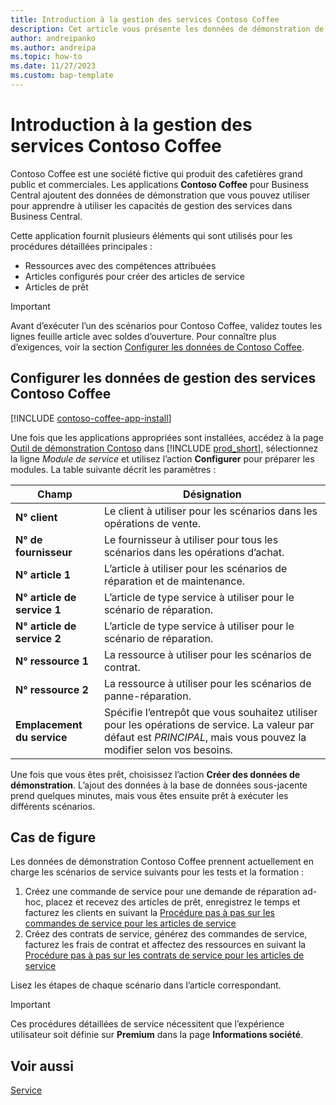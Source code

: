 ```yaml
---
title: Introduction à la gestion des services Contoso Coffee
description: Cet article vous présente les données de démonstration de Contoso Coffee pour la gestion des services.
author: andreipanko
ms.author: andreipa
ms.topic: how-to
ms.date: 11/27/2023
ms.custom: bap-template
---
```


# Introduction à la gestion des services Contoso Coffee

Contoso Coffee est une société fictive qui produit des cafetières grand public et commerciales. Les applications **Contoso Coffee** pour Business Central ajoutent des données de démonstration que vous pouvez utiliser pour apprendre à utiliser les capacités de gestion des services dans Business Central.

Cette application fournit plusieurs éléments qui sont utilisés pour les procédures détaillées principales :

- Ressources avec des compétences attribuées
- Articles configurés pour créer des articles de service
- Articles de prêt

> [!IMPORTANT]
> Avant d’exécuter l’un des scénarios pour Contoso Coffee, validez toutes les lignes feuille article avec soldes d’ouverture. Pour connaître plus d’exigences, voir la section [Configurer les données de Contoso Coffee](#set-up-contoso-coffee-service-management-data).
>
> 
## Configurer les données de gestion des services Contoso Coffee

[!INCLUDE [contoso-coffee-app-install](../../includes/contoso-coffee-app-install.md)]

Une fois que les applications appropriées sont installées, accédez à la page [Outil de démonstration Contoso](https://businesscentral.dynamics.com/?page=5194) dans [!INCLUDE [prod_short](../../includes/prod_short.md)], sélectionnez la ligne *Module de service* et utilisez l’action **Configurer** pour préparer les modules. La table suivante décrit les paramètres :  

|Champ  |Désignation  |
|---------|---------|
|**N° client**  |Le client à utiliser pour les scénarios dans les opérations de vente.|
|**N° de fournisseur**  |Le fournisseur à utiliser pour tous les scénarios dans les opérations d’achat.|
|**N° article 1**  |L’article à utiliser pour les scénarios de réparation et de maintenance.|
|**N° article de service 1**  |L’article de type service à utiliser pour le scénario de réparation.|
|**N° article de service 2**  |L’article de type service à utiliser pour le scénario de réparation.|
|**N° ressource 1**  |La ressource à utiliser pour les scénarios de contrat.|
|**N° ressource 2**  |La ressource à utiliser pour les scénarios de panne-réparation.|
|**Emplacement du service** |Spécifie l’entrepôt que vous souhaitez utiliser pour les opérations de service. La valeur par défaut est *PRINCIPAL*, mais vous pouvez la modifier selon vos besoins.|

Une fois que vous êtes prêt, choisissez l’action **Créer des données de démonstration**. L’ajout des données à la base de données sous-jacente prend quelques minutes, mais vous êtes ensuite prêt à exécuter les différents scénarios.  

## Cas de figure

Les données de démonstration Contoso Coffee prennent actuellement en charge les scénarios de service suivants pour les tests et la formation :

1. Créez une commande de service pour une demande de réparation ad-hoc, placez et recevez des articles de prêt, enregistrez le temps et facturez les clients en suivant la [Procédure pas à pas sur les commandes de service pour les articles de service](service-basic-flow-order.md)
2. Créez des contrats de service, générez des commandes de service, facturez les frais de contrat et affectez des ressources en suivant la [Procédure pas à pas sur les contrats de service pour les articles de service](service-contract-flow.md)

Lisez les étapes de chaque scénario dans l’article correspondant.  

> [!IMPORTANT]
> Ces procédures détaillées de service nécessitent que l’expérience utilisateur soit définie sur **Premium** dans la page **Informations société**.


## Voir aussi

[Service](../../service-service.md)
